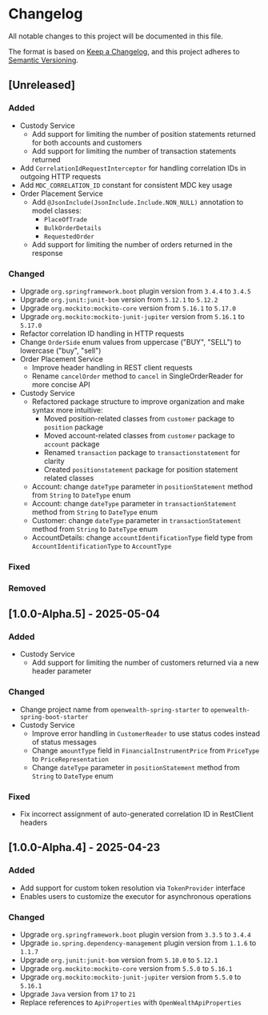 # Changelog

All notable changes to this project will be documented in this file.

The format is based on [Keep a Changelog](https://keepachangelog.com/en/1.1.0/),
and this project adheres to [Semantic Versioning](https://semver.org/spec/v2.0.0.html).

## [Unreleased]
### Added
- Custody Service
  - Add support for limiting the number of position statements returned for both accounts and customers
  - Add support for limiting the number of transaction statements returned
- Add `CorrelationIdRequestInterceptor` for handling correlation IDs in outgoing HTTP requests
- Add `MDC_CORRELATION_ID` constant for consistent MDC key usage
- Order Placement Service
  - Add `@JsonInclude(JsonInclude.Include.NON_NULL)` annotation to model classes:
    - `PlaceOfTrade`
    - `BulkOrderDetails`
    - `RequestedOrder`
  - Add support for limiting the number of orders returned in the response
### Changed
- Upgrade `org.springframework.boot` plugin version from `3.4.4` to `3.4.5`
- Upgrade `org.junit:junit-bom` version from `5.12.1` to `5.12.2`
- Upgrade `org.mockito:mockito-core` version from `5.16.1` to `5.17.0`
- Upgrade `org.mockito:mockito-junit-jupiter` version from `5.16.1` to `5.17.0`
- Refactor correlation ID handling in HTTP requests
- Change `OrderSide` enum values from uppercase ("BUY", "SELL") to lowercase ("buy", "sell")
- Order Placement Service
  - Improve header handling in REST client requests
  - Rename `cancelOrder` method to `cancel` in SingleOrderReader for more concise API
- Custody Service
  - Refactored package structure to improve organization and make syntax more intuitive:
    - Moved position-related classes from `customer` package to `position` package
    - Moved account-related classes from `customer` package to `account` package
    - Renamed `transaction` package to `transactionstatement` for clarity
    - Created `positionstatement` package for position statement related classes
  - Account: change `dateType` parameter in `positionStatement` method from `String` to `DateType` enum
  - Account: change `dateType` parameter in `transactionStatement` method from `String` to `DateType` enum
  - Customer: change `dateType` parameter in `transactionStatement` method from `String` to `DateType` enum
  - AccountDetails: change `accountIdentificationType` field type from `AccountIdentificationType` to `AccountType`
### Fixed
### Removed


## [1.0.0-Alpha.5] - 2025-05-04
### Added
- Custody Service
  - Add support for limiting the number of customers returned via a new header parameter
### Changed
- Change project name from `openwealth-spring-starter` to `openwealth-spring-boot-starter`
- Custody Service
  - Improve error handling in `CustomerReader` to use status codes instead of status messages
  - Change `amountType` field in `FinancialInstrumentPrice` from `PriceType` to `PriceRepresentation`
  - Change `dateType` parameter in `positionStatement` method from `String` to `DateType` enum
### Fixed
- Fix incorrect assignment of auto-generated correlation ID in RestClient headers

## [1.0.0-Alpha.4] - 2025-04-23
### Added
- Add support for custom token resolution via `TokenProvider` interface
- Enables users to customize the executor for asynchronous operations
### Changed
- Upgrade `org.springframework.boot` plugin version from `3.3.5` to `3.4.4`
- Upgrade `io.spring.dependency-management` plugin version from `1.1.6` to `1.1.7`
- Upgrade `org.junit:junit-bom` version from `5.10.0` to `5.12.1`
- Upgrade `org.mockito:mockito-core` version from `5.5.0` to `5.16.1`
- Upgrade `org.mockito:mockito-junit-jupiter` version from `5.5.0` to `5.16.1`
- Upgrade `Java` version from `17` to `21`
- Replace references to `ApiProperties` with `OpenWealthApiProperties`
